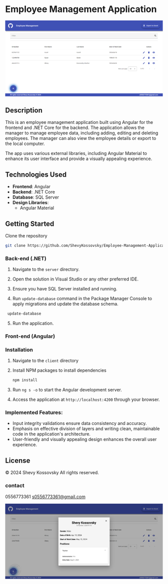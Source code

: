 # Employee Management Application

![Employee Management](/client/src/assets/screenShot.png)

## Description

This is an employee management application built using Angular for the frontend and .NET Core for the backend. The application allows the manager to manage employee data, including adding, editing and deleting employees. The manager can also view the employee details or export to the local computer.

The app uses various external libraries, including Angular Material to enhance its user interface and provide a visually appealing experience.


## Technologies Used

- **Frontend**: Angular
- **Backend**: .NET Core
- **Database**: SQL Server
- **Design Libraries**:
  - Angular Material


<!-- GETTING STARTED -->
## Getting Started

 Clone the repository
   ```sh
   git clone https://github.com/ShevyKossovsky/Employee-Management-Application
   ```

### Back-end (.NET)

1. Navigate to the `server` directory.

2. Open the solution in Visual Studio or any other preferred IDE.

3. Ensure you have SQL Server installed and running.

4. Run `update-database` command in the Package Manager Console to apply migrations and update the database schema.

  ```sh
   update-database
   ```
5. Run the application.


### Front-end (Angular)

### Installation

1. Navigate to the `client` directory

2. Install NPM packages to install dependencies
   ```sh
   npm install
   ```
3. Run `ng s -o` to start the Angular development server.

4. Access the application at `http://localhost:4200` through your browser.


### Implemented Features:

- Input integrity validations ensure data consistency and accuracy.
- Emphasis on effective division of layers and writing clean, maintainable code in the application's architecture.
- User-friendly and visually appealing design enhances the overall user experience.

## License
© 2024 Shevy Kossovsky All rights reserved.

### contact
0556773361 s0556773361@gmail.com

![Employee Management](/client/src/assets/screenShot_3.png)

